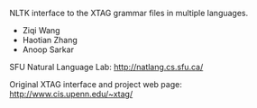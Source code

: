 
NLTK interface to the XTAG grammar files in multiple languages.

* Ziqi Wang
* Haotian Zhang
* Anoop Sarkar

SFU Natural Language Lab: http://natlang.cs.sfu.ca/

Original XTAG interface and project web page: http://www.cis.upenn.edu/~xtag/
